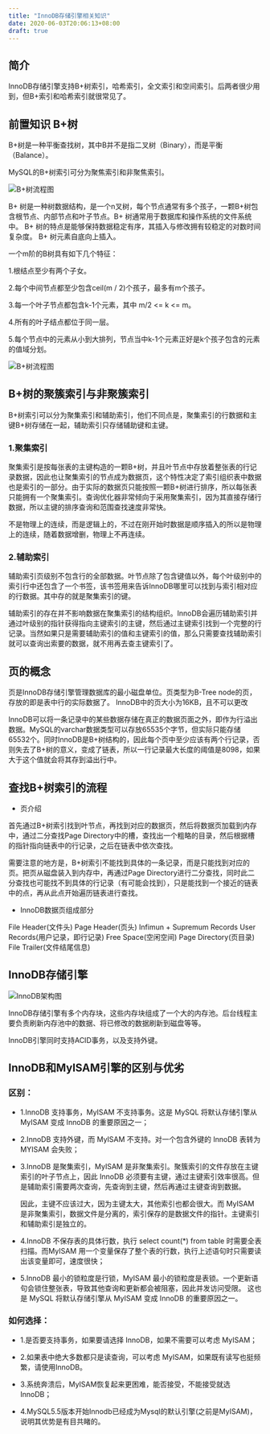 ```yaml
---
title: "InnoDB存储引擎相关知识"
date: 2020-06-03T20:06:13+08:00
draft: true
---
```


## 简介

InnoDB存储引擎支持B+树索引，哈希索引，全文索引和空间索引。后两者很少用到，但B+索引和哈希索引就很常见了。


## 前置知识 B+树

B+树是一种平衡查找树，其中B并不是指二叉树（Binary），而是平衡（Balance）。

MySQL的B+树索引可分为聚焦索引和非聚焦索引。

![B+树流程图](/images/MySQL/BTree.png)

B+ 树是一种树数据结构，是一个n叉树，每个节点通常有多个孩子，一颗B+树包含根节点、内部节点和叶子节点。B+ 树通常用于数据库和操作系统的文件系统中。 B+ 树的特点是能够保持数据稳定有序，其插入与修改拥有较稳定的对数时间复杂度。 B+ 树元素自底向上插入。

一个m阶的B树具有如下几个特征：

1.根结点至少有两个子女。

2.每个中间节点都至少包含ceil(m / 2)个孩子，最多有m个孩子。

3.每一个叶子节点都包含k-1个元素，其中 m/2 <= k <= m。

4.所有的叶子结点都位于同一层。

5.每个节点中的元素从小到大排列，节点当中k-1个元素正好是k个孩子包含的元素的值域分划。

![B+树流程图](/images/MySQL/BTree2.png)

## B+树的聚簇索引与非聚簇索引

B+树索引可以分为聚集索引和辅助索引，他们不同点是，聚集索引的行数据和主键B+树存储在一起，辅助索引只存储辅助键和主键。
### 1.聚集索引
聚集索引是按每张表的主键构造的一颗B+树，并且叶节点中存放着整张表的行记录数据，因此也让聚集索引的节点成为数据页，这个特性决定了索引组织表中数据也是索引的一部分。由于实际的数据页只能按照一颗B+树进行排序，所以每张表只能拥有一个聚集索引。查询优化器非常倾向于采用聚集索引，因为其直接存储行数据，所以主键的排序查询和范围查找速度非常快。

不是物理上的连续，而是逻辑上的，不过在刚开始时数据是顺序插入的所以是物理上的连续，随着数据增删，物理上不再连续。

### 2.辅助索引

辅助索引页级别不包含行的全部数据。叶节点除了包含键值以外，每个叶级别中的索引行中还包含了一个书签，该书签用来告诉InnoDB哪里可以找到与索引相对应的行数据。其中存的就是聚集索引的键。

辅助索引的存在并不影响数据在聚集索引的结构组织。InnoDB会遍历辅助索引并通过叶级别的指针获得指向主键索引的主键，然后通过主键索引找到一个完整的行记录。当然如果只是需要辅助索引的值和主键索引的值，那么只需要查找辅助索引就可以查询出索要的数据，就不用再去查主键索引了。

## 页的概念

页是InnoDB存储引擎管理数据库的最小磁盘单位。页类型为B-Tree node的页，存放的即是表中行的实际数据了。
InnoDB中的页大小为16KB，且不可以更改

InnoDB可以将一条记录中的某些数据存储在真正的数据页面之外，即作为行溢出数据。MySQL的varchar数据类型可以存放65535个字节，但实际只能存储65532个。同时InnoDB是B+树结构的，因此每个页中至少应该有两个行记录，否则失去了B+树的意义，变成了链表，所以一行记录最大长度的阈值是8098，如果大于这个值就会将其存到溢出行中。


## 查找B+树索引的流程

- 页介绍

首先通过B+树索引找到叶节点，再找到对应的数据页，然后将数据页加载到内存中，通过二分查找Page Directory中的槽，查找出一个粗略的目录，然后根据槽的指针指向链表中的行记录，之后在链表中依次查找。

需要注意的地方是，B+树索引不能找到具体的一条记录，而是只能找到对应的页。把页从磁盘装入到内存中，再通过Page Directory进行二分查找，同时此二分查找也可能找不到具体的行记录（有可能会找到），只是能找到一个接近的链表中的点，再从此点开始遍历链表进行查找。


- InnoDB数据页组成部分


File Header(文件头)
Page Header(页头)
Infimun + Supremum Records
User Records(用户记录，即行记录)
Free Space(空闲空间)
Page Directory(页目录)
File Trailer(文件结尾信息)

## InnoDB存储引擎

![InnoDB架构图](/images/MySQL/InnoDB.png)

InnoDB存储引擎有多个内存块，这些内存块组成了一个大的内存池。后台线程主要负责刷新内存池中的数据、将已修改的数据刷新到磁盘等等。


InnoDB引擎同时支持ACID事务，以及支持外键。

## InnoDB和MyISAM引擎的区别与优劣


### 区别：

- 1.InnoDB 支持事务，MyISAM 不支持事务。这是 MySQL 将默认存储引擎从 MyISAM 变成 InnoDB 的重要原因之一；

- 2.InnoDB 支持外键，而 MyISAM 不支持。对一个包含外键的 InnoDB 表转为 MYISAM 会失败；  

- 3.InnoDB 是聚集索引，MyISAM 是非聚集索引。聚簇索引的文件存放在主键索引的叶子节点上，因此 InnoDB 必须要有主键，通过主键索引效率很高。但是辅助索引需要两次查询，先查询到主键，然后再通过主键查询到数据。

    因此，主键不应该过大，因为主键太大，其他索引也都会很大。而 MyISAM 是非聚集索引，数据文件是分离的，索引保存的是数据文件的指针。主键索引和辅助索引是独立的。 

- 4.InnoDB 不保存表的具体行数，执行 select count(*) from table 时需要全表扫描。而MyISAM 用一个变量保存了整个表的行数，执行上述语句时只需要读出该变量即可，速度很快；    

- 5.InnoDB 最小的锁粒度是行锁，MyISAM 最小的锁粒度是表锁。一个更新语句会锁住整张表，导致其他查询和更新都会被阻塞，因此并发访问受限。
这也是 MySQL 将默认存储引擎从 MyISAM 变成 InnoDB 的重要原因之一。

### 如何选择：

- 1.是否要支持事务，如果要请选择 InnoDB，如果不需要可以考虑 MyISAM；

- 2.如果表中绝大多数都只是读查询，可以考虑 MyISAM，如果既有读写也挺频繁，请使用InnoDB。

- 3.系统奔溃后，MyISAM恢复起来更困难，能否接受，不能接受就选 InnoDB； 

- 4.MySQL5.5版本开始Innodb已经成为Mysql的默认引擎(之前是MyISAM)，说明其优势是有目共睹的。

